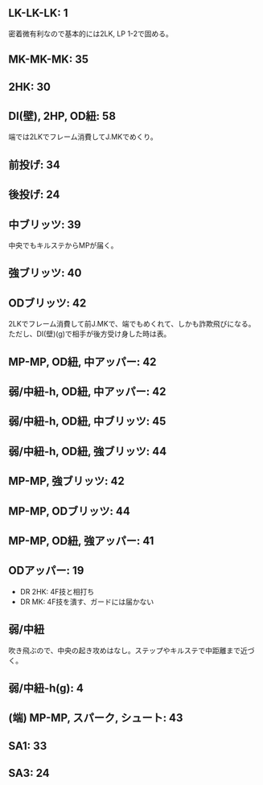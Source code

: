 ## LK-LK-LK: 1

密着微有利なので基本的には2LK, LP 1-2で固める。

## MK-MK-MK: 35

## 2HK: 30

## DI(壁), 2HP, OD紐: 58

端では2LKでフレーム消費してJ.MKでめくり。

## 前投げ: 34

## 後投げ: 24

## 中ブリッツ: 39

中央でもキルステからMPが届く。

## 強ブリッツ: 40

## ODブリッツ: 42

2LKでフレーム消費して前J.MKで、端でもめくれて、しかも詐欺飛びになる。
ただし、DI(壁)(g)で相手が後方受け身した時は表。

## MP-MP, OD紐, 中アッパー: 42

## 弱/中紐-h, OD紐, 中アッパー: 42

## 弱/中紐-h, OD紐, 中ブリッツ: 45

## 弱/中紐-h, OD紐, 強ブリッツ: 44

## MP-MP, 強ブリッツ: 42

## MP-MP, ODブリッツ: 44

## MP-MP, OD紐, 強アッパー: 41

## ODアッパー: 19

- DR 2HK: 4F技と相打ち
- DR MK: 4F技を潰す、ガードには届かない

## 弱/中紐

吹き飛ぶので、中央の起き攻めはなし。ステップやキルステで中距離まで近づく。

## 弱/中紐-h(g): 4

## (端) MP-MP, スパーク, シュート: 43

## SA1: 33

## SA3: 24
